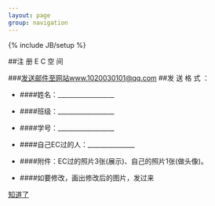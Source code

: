 ```yaml
---
layout: page
group: navigation
---
```

{% include JB/setup %}

##注 册 E C 空 间
    

###发送邮件至网站www.1020030101@qq.com
##发 送 格 式 ：
                                                                 
* ####姓名：__________________

* ####班级：__________________

* ####学号：__________________

* ####自己EC过的人：_______________

* ####附件：EC过的照片3张(展示)、自己的照片1张(做头像)。

* ####如要修改，画出修改后的图片，发过来



[知道了](eg19.html)

